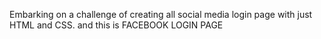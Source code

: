 Embarking on a challenge of creating all social media login page with just HTML and CSS. and this is FACEBOOK LOGIN PAGE
